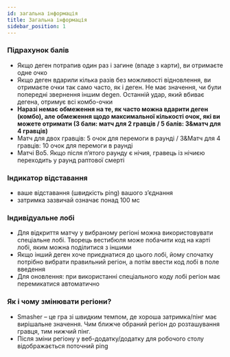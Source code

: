 ```yaml
---
id: загальна інформація
title: Загальна інформація
sidebar_position: 1
---
```


### Підрахунок балів

- Якщо деген потрапив один раз і загине (впаде з карти), ви отримаєте одне очко
- Якщо деген вдарили кілька разів без можливості відновлення, ви отримаєте очки так само часто, як і деген. Не має значення, чи були попередні звернення іншим degen. Останній удар, який вбиває дегена, отримує всі комбо-очки
- **Наразі немає обмеження на те, як часто можна вдарити деген (комбо), але обмеження щодо максимальної кількості очок, які ви можете отримати (3 бали: матч для 2 гравців / 5 балів: 3&матч для 4 гравців)**
- Матч для двох гравців: 5 очок для перемоги в раунді / 3&Матч для 4 гравців: 10 очок для перемоги в раунді
- Матчі Bo5. Якщо після п’ятого раунду є нічия, гравець із нічиєю переходить у раунд раптової смерті

### Індикатор відставання

- ваше відставання (швидкість ping) вашого з’єднання
- затримка зазвичай означає понад 100 мс

### Індивідуальне лобі

- Для відкриття матчу у вибраному регіоні можна використовувати спеціальне лобі. Творець вестибюля може побачити код на карті лобі, яким можна поділитися з іншими
- Якщо інший деген хоче приєднатися до цього лобі, йому спочатку потрібно вибрати правильний регіон, а потім ввести код лобі в поле введення
- Для оновлення: при використанні спеціального коду лобі регіон має перемикатися автоматично

### Як і чому змінювати регіони?

- Smasher – це гра зі швидким темпом, де хороша затримка/пінг має вирішальне значення. Чим ближче обраний регіон до розташування гравця, тим нижчий пінг.
- Після зміни регіону у веб-додатку/додатку для робочого столу відображається поточний ping
